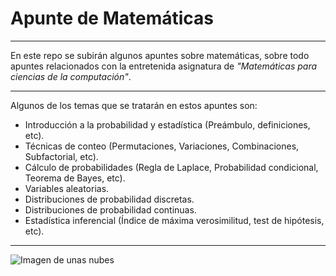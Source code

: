 # Apunte de Matemáticas
***
En este repo se subirán algunos apuntes sobre matemáticas, sobre todo apuntes relacionados con la entretenida asignatura de _"Matemáticas para ciencias de la computación"_.
***
Algunos de los temas que se tratarán en estos apuntes son:
* Introducción a la probabilidad y estadística (Preámbulo, definiciones, etc).
* Técnicas de conteo (Permutaciones, Variaciones, Combinaciones, Subfactorial, etc).
* Cálculo de probabilidades (Regla de Laplace, Probabilidad condicional, Teorema de Bayes, etc).
* Variables aleatorias.
* Distribuciones de probabilidad discretas.
* Distribuciones de probabilidad continuas.
* Estadística inferencial (Índice de máxima verosimilitud, test de hipótesis, etc).
***
<img src="https://cdn.pixabay.com/photo/2015/09/12/08/05/mathematics-936697_960_720.jpg" alt="Imagen de unas nubes">
